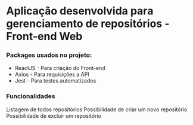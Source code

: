 # Aplicação desenvolvida para gerenciamento de repositórios - Front-end Web

### Packages usados no projeto:

- ReactJS - Para criação do Front-end
- Axios - Para requisições a API
- Jest - Para testes automatizados

### Funcionalidades

Listagem de todos repositórios
Possibilidade de criar um novo repositório
Possibilidade de excluir um repositório
